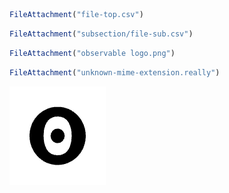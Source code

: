 <link rel="stylesheet" href="custom-styles.css">
<link rel="stylesheet" href="subsection/additional-styles.css">
<link rel="stylesheet" href="https://example.com/style.css">

```js
FileAttachment("file-top.csv")
```

```js
FileAttachment("subsection/file-sub.csv")
```

```js
FileAttachment("observable logo.png")
```

```js
FileAttachment("unknown-mime-extension.really")
```

![](observable%20logo%20small.png)


